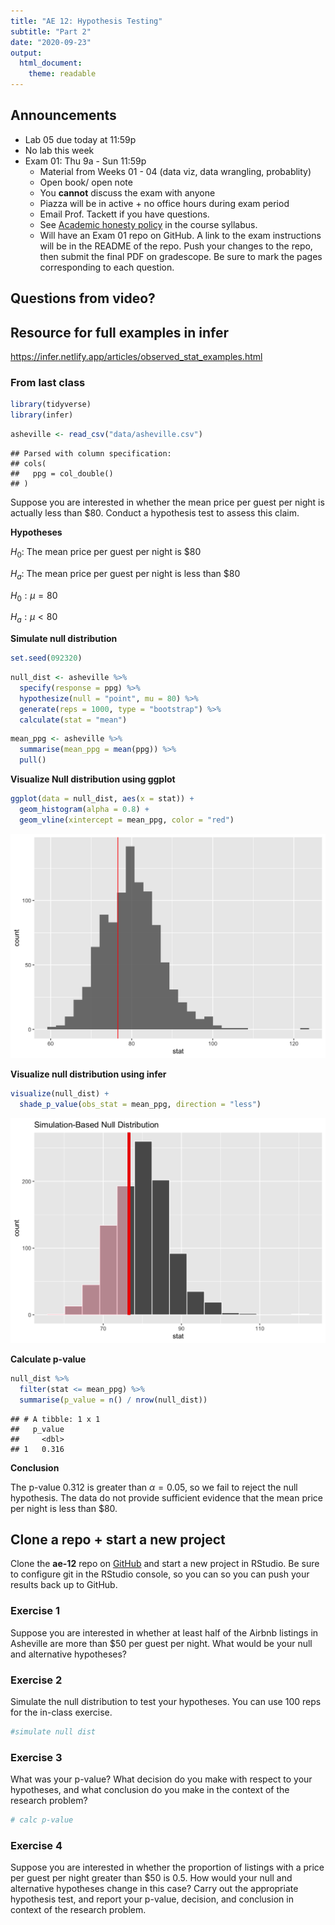 ```yaml
---
title: "AE 12: Hypothesis Testing"
subtitle: "Part 2"
date: "2020-09-23"
output: 
  html_document:
    theme: readable
---
```


## Announcements 

- Lab 05 due today at 11:59p
- No lab this week
- Exam 01: Thu 9a - Sun 11:59p
  - Material from Weeks 01 - 04 (data viz, data wrangling, probablity)
  - Open book/ open note
  - You **cannot** discuss the exam with anyone
  - Piazza will be in active + no office hours during exam period
  - Email Prof. Tackett if you have questions. 
  - See [Academic honesty policy](https://sta199-fa20-002.netlify.app/syllabus/#course-community) in the course syllabus.
  - Will have an Exam 01 repo on GitHub. A link to the exam instructions will be in the README of the repo. Push your changes to the repo, then submit the final PDF on gradescope. Be sure to mark the pages corresponding to each question.
  

## Questions from video? 

## Resource for full examples in infer

https://infer.netlify.app/articles/observed_stat_examples.html

### From last class


```r
library(tidyverse)
library(infer)
```


```r
asheville <- read_csv("data/asheville.csv")
```

```
## Parsed with column specification:
## cols(
##   ppg = col_double()
## )
```

Suppose you are interested in whether the mean price per guest per night is actually less than $80. Conduct a hypothesis test to assess this claim.

**Hypotheses**

$H_0$: The mean price per guest per night is $80

$H_a$: The mean price per guest per night is less than $80

$H_0: \mu = 80$

$H_a: \mu < 80$

**Simulate null distribution**


```r
set.seed(092320)
```


```r
null_dist <- asheville %>%
  specify(response = ppg) %>%
  hypothesize(null = "point", mu = 80) %>%
  generate(reps = 1000, type = "bootstrap") %>%
  calculate(stat = "mean")
```


```r
mean_ppg <- asheville %>%
  summarise(mean_ppg = mean(ppg)) %>%
  pull()
```

**Visualize Null distribution using ggplot**


```r
ggplot(data = null_dist, aes(x = stat)) +
  geom_histogram(alpha = 0.8) + 
  geom_vline(xintercept = mean_ppg, color = "red")
```

<img src="appex12-testing-2_files/figure-html/plot-null-1.png" width="672" />

**Visualize null distribution using infer**


```r
visualize(null_dist) +
  shade_p_value(obs_stat = mean_ppg, direction = "less")
```

<img src="appex12-testing-2_files/figure-html/plot-null-infer-1.png" width="672" />

**Calculate p-value**


```r
null_dist %>%
  filter(stat <= mean_ppg) %>%
  summarise(p_value = n() / nrow(null_dist))
```

```
## # A tibble: 1 x 1
##   p_value
##     <dbl>
## 1   0.316
```

**Conclusion**

The p-value 0.312 is greater than $\alpha = 0.05$, so we fail to reject the null hypothesis. The data do not provide sufficient evidence that the mean price per night is less than $80. 


## Clone a repo + start a new project

Clone the **ae-12** repo on [GitHub](https://www.github.com/sta199-fa20-002) and start a new project in RStudio. Be sure to configure git in the RStudio console, so you can so you can push your results back up to GitHub.

### Exercise 1

Suppose you are interested in whether at least half of the Airbnb listings in Asheville are more than $50 per guest per night. What would be your null and alternative hypotheses?

### Exercise 2

Simulate the null distribution to test your hypotheses. You can use 100 reps for the in-class exercise.


```r
#simulate null dist
```

### Exercise 3

What was your p-value? What decision do you make with respect to your 
hypotheses, and what conclusion do you make in the context of the research
problem?


```r
# calc p-value
```


### Exercise 4

Suppose you are interested in whether the proportion of listings with a price per guest per night greater than $50 is 0.5. How would your null and 
alternative hypotheses change in this case? Carry out the appropriate
hypothesis test, and report your p-value, decision, and conclusion in context of the research problem. 

